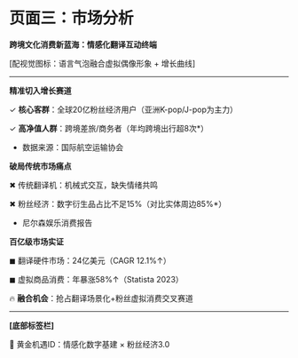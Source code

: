 # 页面三：市场分析

**跨境文化消费新蓝海：情感化翻译互动终端**

[配视觉图标：语言气泡融合虚拟偶像形象 + 增长曲线]

---

**精准切入增长赛道**

✓ **核心客群**：全球20亿粉丝经济用户（亚洲K-pop/J-pop为主力）

✓ **高净值人群**：跨境差旅/商务者（年均跨境出行超8次*）

- 数据来源：国际航空运输协会

**破局传统市场痛点**

✖ 传统翻译机：机械式交互，缺失情绪共鸣

✖ 粉丝经济：数字衍生品占比不足15%（对比实体周边85%*）

- 尼尔森娱乐消费报告

**百亿级市场实证**

◼ 翻译硬件市场：24亿美元（CAGR 12.1%↑）

◼ 虚拟商品消费：年暴涨58%↑（Statista 2023）

🔥 **融合机会**：抢占翻译场景化+粉丝虚拟消费交叉赛道

---

**[底部标签栏]**

📍 黄金机遇ID：情感化数字基建 × 粉丝经济3.0